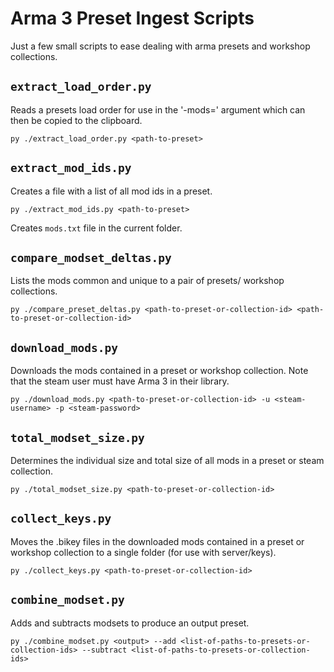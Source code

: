 # Arma 3 Preset Ingest Scripts

Just a few small scripts to ease dealing with arma presets and workshop collections.

## `extract_load_order.py`

Reads a presets load order for use in the '-mods=' argument which can then be copied to the clipboard.

```
py ./extract_load_order.py <path-to-preset>
```

## `extract_mod_ids.py`

Creates a file with a list of all mod ids in a preset.

```
py ./extract_mod_ids.py <path-to-preset>
```

Creates `mods.txt` file in the current folder.

## `compare_modset_deltas.py`

Lists the mods common and unique to a pair of presets/ workshop collections.

```
py ./compare_preset_deltas.py <path-to-preset-or-collection-id> <path-to-preset-or-collection-id>
```

## `download_mods.py`

Downloads the mods contained in a preset or workshop collection. Note that the steam user must have Arma 3 in their library.

```
py ./download_mods.py <path-to-preset-or-collection-id> -u <steam-username> -p <steam-password>
```

## `total_modset_size.py`

Determines the individual size and total size of all mods in a preset or steam collection.

```
py ./total_modset_size.py <path-to-preset-or-collection-id>
```

## `collect_keys.py`

Moves the .bikey files in the downloaded mods contained in a preset or workshop collection to a single folder (for use with server/keys).

```
py ./collect_keys.py <path-to-preset-or-collection-id>
```

## `combine_modset.py`

Adds and subtracts modsets to produce an output preset.

```
py ./combine_modset.py <output> --add <list-of-paths-to-presets-or-collection-ids> --subtract <list-of-paths-to-presets-or-collection-ids>
```
